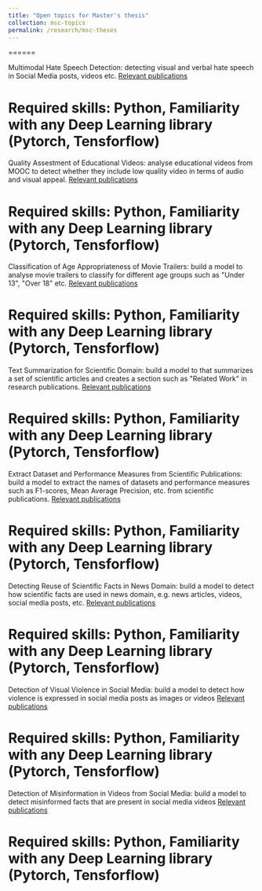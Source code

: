 ```yaml
---
title: "Open topics for Master's thesis"
collection: msc-topics
permalink: /research/msc-theses
---
```



======

  Multimodal Hate Speech Detection: detecting visual and verbal hate speech in Social Media posts, videos etc. [Relevant publications](https://scholar.google.com/scholar?hl=en&as_sdt=0%2C5&q=multimodal+hate+speech&btnG=)

  Required skills: Python, Familiarity with any Deep Learning library (Pytorch, Tensforflow)
======

  Quality Assestment of Educational Videos: analyse educational videos from MOOC to detect whether they include low quality video in terms of audio and visual appeal. [Relevant publications](https://scholar.google.com/scholar?hl=en&as_sdt=0%2C5&q=%22video+quality+assessment%22+%22mooc%22&btnG=)

  Required skills: Python, Familiarity with any Deep Learning library (Pytorch, Tensforflow)
======

  Classification of Age Appropriateness of Movie Trailers: build a model to analyse movie trailers to classify for different age groups such as "Under 13", "Over 18" etc. [Relevant publications](https://scholar.google.com/scholar?hl=en&as_sdt=0%2C5&as_ylo=2016&q=violence+scene+movie&btnG=)

  Required skills: Python, Familiarity with any Deep Learning library (Pytorch, Tensforflow)
======

  Text Summarization for Scientific Domain: build a model to that summarizes a set of scientific articles and creates a section such as "Related Work" in research publications. [Relevant publications](https://scholar.google.com/scholar?hl=en&as_sdt=0%2C5&as_ylo=2016&q=text+summarization+scholarly+data&btnG=)

  Required skills: Python, Familiarity with any Deep Learning library (Pytorch, Tensforflow)
======

  Extract Dataset and Performance Measures from Scientific Publications: build a model to extract the names of datasets and performance measures such as F1-scores, Mean Average Precision, etc. from scientific publications. [Relevant publications](https://scholar.google.com/scholar?hl=en&as_sdt=0%2C5&as_ylo=2016&q=extract+dataset+names+from+scholarly+data&btnG=)

  Required skills: Python, Familiarity with any Deep Learning library (Pytorch, Tensforflow)
======

  Detecting Reuse of Scientific Facts in News Domain: build a model to detect how scientific facts are used in news domain, e.g. news articles, videos, social media posts, etc. [Relevant publications](https://scholar.google.com/scholar?hl=en&as_sdt=0%2C5&as_ylo=2016&q=violence+scene+movie&btnG=)

  Required skills: Python, Familiarity with any Deep Learning library (Pytorch, Tensforflow)
======

  Detection of Visual Violence in Social Media: build a model to detect how violence is expressed in social media posts as images or videos [Relevant publications](https://scholar.google.com/scholar?hl=en&as_sdt=0%2C5&as_ylo=2016&q=visual+violence&btnG=)

  Required skills: Python, Familiarity with any Deep Learning library (Pytorch, Tensforflow)
======

  Detection of Misinformation in Videos from Social Media: build a model to detect misinformed facts that are present in social media videos [Relevant publications](https://scholar.google.com/scholar?hl=en&as_sdt=0%2C5&as_ylo=2016&q=misinformation+in+videos&btnG=&oq=mis)

  Required skills: Python, Familiarity with any Deep Learning library (Pytorch, Tensforflow)
======